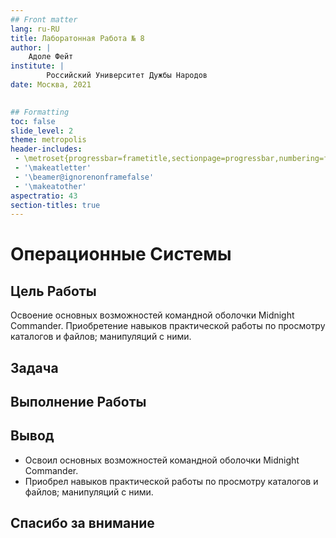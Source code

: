 ```yaml
---
## Front matter
lang: ru-RU
title: Лаборатонная Работа № 8 
author: |
	Адоле Фейт
institute: |
        Российский Университет Дужбы Народов
date: Москва, 2021

	
## Formatting
toc: false
slide_level: 2
theme: metropolis
header-includes: 
 - \metroset{progressbar=frametitle,sectionpage=progressbar,numbering=fraction}
 - '\makeatletter'
 - '\beamer@ignorenonframefalse'
 - '\makeatother'
aspectratio: 43
section-titles: true
---
```


# Операционные Системы

## Цель Работы

Освоение основных возможностей командной оболочки Midnight Commander.
Приобретение навыков практической работы по просмотру каталогов и файлов; манипуляций с ними.

## Задача



## Выполнение Работы



## Вывод

- Освоил основных возможностей командной оболочки Midnight Commander.
- Приобрел навыков практической работы по просмотру каталогов и файлов; манипуляций с ними.

## Спасибо за внимание


 
